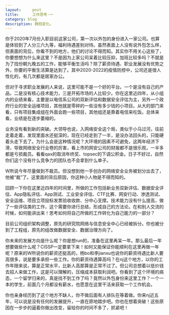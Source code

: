 ```yaml
---
layout:     post
title:      工作思考-一
category: blog
description: 拥抱变化。
---
```


你于2020年7月份入职目前这家公司，第一次以外包的身份进入一家公司。也算是体验到了人分三六九等，福利待遇差别对待。虽然表面上人没有说外包怎么样，但表面的背后，你看不到的地方，他们的讨论不得而知。其实你不用关心这些了，你要想想为什么来这里？不是因为上家公司呆着比较压抑，加班比较多吗？不就是为了找份朝九晚五的工作，能够平衡生活吗？除了薪资待遇、职业发展没有优势之外，你要的平衡生活算是达到了。其中2020-2022的疫情防控中，公司还是很人性化的，有几次都是居家办公。

但对于寻求职业发展的人来说，这里可能不是一个好的平台。一个是没有自己的产品，二是没有核心技术能力，三是开拓市场的人比较少。你在这里近四年，从小组内的业绩来看，主要是以电信系公司的双新评估和数据安全评估为主，另外一个政府行业的安全运维项目，其他就是零碎的一些没有多少钱的小项目。从大的部门来看，只有项目集成组在外面会跑一些项目，其他组还是靠着电信来吃饭。总体来看，业绩是在逐步萎缩的。

业务没有看到新的突破。大领导也说，入网络安全这个局，类似于小马过河，往前走着走着，发现里面水还挺深的，现在已经走到了一半，是没办法回头的，只能硬着头走下去了。为什么会是这种情况呢？大环境的因素不可避免，这两年经济下滑，导致网络安全行业卷的厉害，看上市的网安公司的财报都不是很乐观，一半多都是亏损裁员。看看qax的取消年终奖、topsec的下调公积金。日子不好过，自然你们这个没有什么竞争力的团队也不会拿到什么单子。

W所说今年尽量做到不裁员。但没想到他一手创办的网络安全业务被划分出去了，他被“裁”了。这里面的背后原因，你这种小人物是不得而知的。

回顾一下你在这里近四年的时间里，所做的工作包括新业务双新评估、数据安全评估、App隐私评估、App测试、工业安全评估、CTF比赛、网安行动、渗透测试、安全运维、项目立项投标发票验收收款、分中心支撑。技术能力没有什么提高，做了一些评估类的工作，这个需要你进行总结，形成自己的方法论。在和别人交流的时候，如何能讲出来！思考如何将自己所做的工作转化为自己能力的一部分？

目前公司组织架构调整，原先的研究院网络与信息安全中心已经被拆分。你也被分到了工程组，原先的组改做数据安全、数据治理方向了。

你未来的发展方向是什么呢？你是想run的，准备在这里再呆一年。那么最后一年想要做些什么呢？CISSP一定要拿下来！如何又能保证你能顺利在这里再做一年呢？原来的W所说你的薪资还挺高的，杨bo和李jianxu也说你的薪资待遇比新人要高很多，说是要多承担一些工作。你的薪资待遇算高吗？在nj这个地方，以你的工作年限来说，算是正常水平，比新人高那算是正常不过了。但公司总想着以低价钱去招人来做工作，这是可以理解的，压缩成本获取利润吧。你看到了这个环境的病态，一个留学归来的，真是找不到工作了吗？竟然以外包身份来这里工作？一个一本的学生，前面几个月都没有薪水，也愿意在这里干活来获取一个工作机会。

你也亲身经历到了这个地方不缺人，你不做后面有人排队在等着做。你来nj近五年，可以说是没有任何的发展提升，一直在原地踏步吧。你也在想着突破！这些原因在一步步的逼着你做出改变，留给你的时间不多了，抓紧吧！
